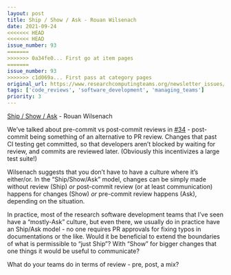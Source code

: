 ```yaml
---
layout: post
title: Ship / Show / Ask - Rouan Wilsenach
date: 2021-09-24
<<<<<<< HEAD
<<<<<<< HEAD
issue_number: 93
=======
>>>>>>> 0a34fe0... First go at item pages
=======
issue_number: 93
>>>>>>> c1d069a... First pass at category pages
original_url: https://www.researchcomputingteams.org/newsletter_issues/0093
tags: ['code_reviews', 'software_development', 'managing_teams']
priority: 3
---
```


<!-- markdownlint-disable MD033 -->
<!-- markdownlint-disable MD041 -->
<!-- markdownlint-disable MD049 -->

[Ship / Show / Ask](https://martinfowler.com/articles/ship-show-ask.html?utm_campaign=Level%20Up&utm_medium=email&utm_source=Revue%20newsletter) - Rouan Wilsenach

We’ve talked about pre-commit vs post-commit reviews in [#34](https://www.researchcomputingteams.org/newsletter_issues/0034) - post-commit being something of an alternative to PR review.  Changes that past CI testing get committed, so that developers aren’t blocked by waiting for review, and commits are reviewed later.  (Obviously this incentivizes a large test suite!)

Wilsenach suggests that you don’t have to have a culture where it’s either/or.  In the “Ship/Show/Ask” model, changes can be simply made without review (Ship) *or* post-commit review (or at least communication) happens for changes (Show) *or* pre-commit review happens (Ask), depending on the situation.

In practice, most of the research software development teams that I’ve seen have a “mostly-Ask” culture, but even there, we usually do in practice have an Ship/Ask model - no one requires PR approvals for fixing typos in documentations or the like.  Would it be beneficial to extend the boundaries of what is permissible to “just Ship”?  With “Show” for bigger changes that one things it would be useful to communicate?

What do your teams do in terms of review - pre, post, a mix?